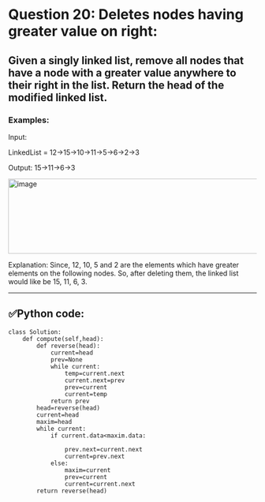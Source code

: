 # Question 20: Deletes nodes having greater value on right:

## Given a singly linked list, remove all nodes that have a node with a greater value anywhere to their right in the list. Return the head of the modified linked list.

### Examples:

Input:

LinkedList = 12->15->10->11->5->6->2->3

Output: 15->11->6->3

<img width="672" height="152" alt="image" src="https://github.com/user-attachments/assets/04bd5eb4-cd10-49bb-bdf2-3aa2b61e35b0" />

 
Explanation: Since, 12, 10, 5 and 2 are the elements which have greater elements on the following nodes. So, after deleting them, the linked list would like be 15, 11, 6, 3.

---
## ✅Python code:

```
class Solution:
    def compute(self,head):
        def reverse(head):
            current=head
            prev=None
            while current:
                temp=current.next
                current.next=prev
                prev=current
                current=temp
            return prev
        head=reverse(head)
        current=head
        maxim=head
        while current:
            if current.data<maxim.data:
                
                prev.next=current.next
                current=prev.next
            else:
                maxim=current
                prev=current
                current=current.next
        return reverse(head)
```
